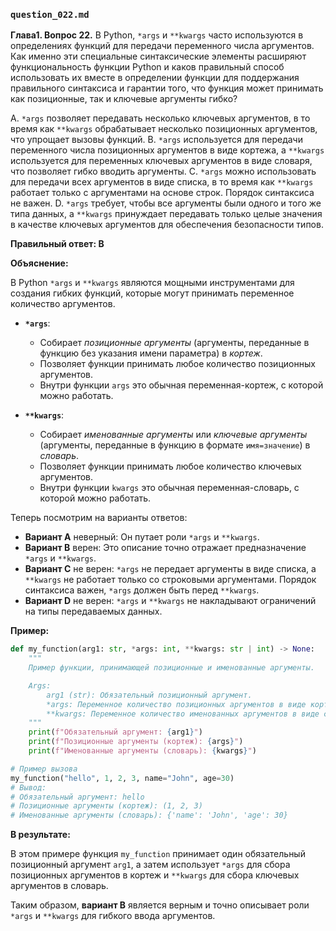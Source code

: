 ### `question_022.md`

**Глава1. Вопрос 22.** В Python, `*args` и `**kwargs` часто используются в определениях функций для передачи переменного числа аргументов. Как именно эти специальные синтаксические элементы расширяют функциональность функции Python и каков правильный способ использовать их вместе в определении функции для поддержания правильного синтаксиса и гарантии того, что функция может принимать как позиционные, так и ключевые аргументы гибко?

A.  `*args` позволяет передавать несколько ключевых аргументов, в то время как `**kwargs` обрабатывает несколько позиционных аргументов, что упрощает вызовы функций.
B.  `*args` используется для передачи переменного числа позиционных аргументов в виде кортежа, а `**kwargs` используется для переменных ключевых аргументов в виде словаря, что позволяет гибко вводить аргументы.
C.  `*args` можно использовать для передачи всех аргументов в виде списка, в то время как `**kwargs` работает только с аргументами на основе строк. Порядок синтаксиса не важен.
D.  `*args` требует, чтобы все аргументы были одного и того же типа данных, а `**kwargs` принуждает передавать только целые значения в качестве ключевых аргументов для обеспечения безопасности типов.

**Правильный ответ: B**

**Объяснение:**

В Python `*args` и `**kwargs` являются мощными инструментами для создания гибких функций, которые могут принимать переменное количество аргументов.

*   **`*args`**:
    *   Собирает *позиционные аргументы* (аргументы, переданные в функцию без указания имени параметра) в *кортеж*.
    *   Позволяет функции принимать любое количество позиционных аргументов.
    *   Внутри функции `args` это обычная переменная-кортеж, с которой можно работать.

*   **`**kwargs`**:
    *   Собирает *именованные аргументы* или *ключевые аргументы* (аргументы, переданные в функцию в формате `имя=значение`) в *словарь*.
    *   Позволяет функции принимать любое количество ключевых аргументов.
    *   Внутри функции `kwargs` это обычная переменная-словарь, с которой можно работать.

Теперь посмотрим на варианты ответов:

*   **Вариант A** неверный: Он путает роли `*args` и `**kwargs`.
*   **Вариант B** верен: Это описание точно отражает предназначение `*args` и `**kwargs`.
*   **Вариант C** не верен: `*args` не передает аргументы в виде списка, а  `**kwargs` не работает только со строковыми аргументами. Порядок синтаксиса важен, `*args` должен быть перед `**kwargs`.
*   **Вариант D** не верен:  `*args` и `**kwargs`  не накладывают ограничений на типы передаваемых данных.

**Пример:**

```python
def my_function(arg1: str, *args: int, **kwargs: str | int) -> None:
    """
    Пример функции, принимающей позиционные и именованные аргументы.

    Args:
        arg1 (str): Обязательный позиционный аргумент.
        *args: Переменное количество позиционных аргументов в виде кортежа.
        **kwargs: Переменное количество именованных аргументов в виде словаря.
    """
    print(f"Обязательный аргумент: {arg1}")
    print(f"Позиционные аргументы (кортеж): {args}")
    print(f"Именованные аргументы (словарь): {kwargs}")

# Пример вызова
my_function("hello", 1, 2, 3, name="John", age=30)
# Вывод:
# Обязательный аргумент: hello
# Позиционные аргументы (кортеж): (1, 2, 3)
# Именованные аргументы (словарь): {'name': 'John', 'age': 30}
```

**В результате:**

В этом примере функция `my_function` принимает один обязательный позиционный аргумент `arg1`, а затем использует `*args` для сбора позиционных аргументов в кортеж и `**kwargs` для сбора ключевых аргументов в словарь.

Таким образом, **вариант B** является верным и точно описывает роли `*args` и `**kwargs` для гибкого ввода аргументов.

